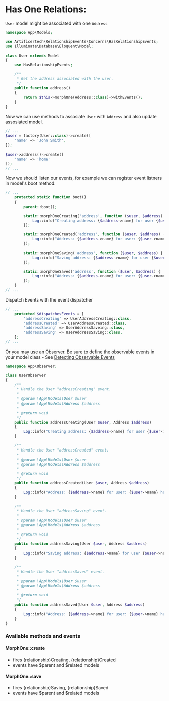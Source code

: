# Has One Relations:

```User``` model might be associated with one ```Address```

```php
namespace App\Models;

use Artificertech\RelationshipEvents\Concerns\HasRelationshipEvents;
use Illuminate\Database\Eloquent\Model;

class User extends Model
{
    use HasRelationshipEvents;

    /**
     * Get the address associated with the user.
     */
    public function address()
    {
        return $this->morphOne(Address::class)->withEvents();
    }
}
```

Now we can use methods to assosiate ```User``` with ```Address``` and also update assosiated model.

```php
// ...
$user = factory(User::class)->create([
    'name' => 'John Smith',
]);

$user->address()->create([
    'name' => 'home'
]);
// ...
```

Now we should listen our events, for example we can register event listners in model's boot method:
```php
// ...
    protected static function boot()
    {
        parent::boot();

        static::morphOneCreating('address', function ($user, $address) {
            Log::info("Creating address: {$address->name} for user {$user->name}.");
        });

        static::morphOneCreated('address', function ($user, $address) {
            Log::info("Address: {$address->name} for user: {$user->name} has been created.");
        });

        static::morphOneSaving('address', function ($user, $address) {
            Log::info("Saving address: {$address->name} for user {$user->name}.");
        });

        static::morphOneSaved('address', function ($user, $address) {
            Log::info("Address: {$address->name} for user: {$user->name} has been saved.");
        });
    }
// ...
```

Dispatch Events with the event dispatcher
```php
// ...
    protected $dispatchesEvents = [
        'addressCreating' => UserAddressCreating::class,
        'addressCreated' => UserAddressCreated::class,
        'addressSaving' => UserAddressSaveing::class,
        'addressSaving' => UserAddressSaving::class,
    ];
// ...
```

Or you may use an Observer. Be sure to define the observable events in your model class - See [Detecting Observable Events](../README.md#detecting-observable-events)
```php
namespace App\Observer;

class UserObserver
{
    /**
     * Handle the User "addressCreating" event.
     *
     * @param \App\Models\User $user
     * @param \App\Models\Address $address
     *
     * @return void
     */
    public function addressCreating(User $user, Address $address)
    {
        Log::info("Creating address: {$address->name} for user {$user->name}.");
    }

    /**
     * Handle the User "addressCreated" event.
     *
     * @param \App\Models\User $user
     * @param \App\Models\Address $address
     *
     * @return void
     */
    public function addressCreated(User $user, Address $address)
    {
        Log::info("Address: {$address->name} for user: {$user->name} has been created.");
    }

    /**
     * Handle the User "addressSaving" event.
     *
     * @param \App\Models\User $user
     * @param \App\Models\Address $address
     *
     * @return void
     */
    public function addressSaving(User $user, Address $address)
    {
        Log::info("Saving address: {$address->name} for user {$user->name}.");
    }

    /**
     * Handle the User "addressSaved" event.
     *
     * @param \App\Models\User $user
     * @param \App\Models\Address $address
     *
     * @return void
     */
    public function addressSaved(User $user, Address $address)
    {
        Log::info("Address: {$address->name} for user: {$user->name} has been saved.");
    }
}
```

### Available methods and events

#### MorphOne::create
- fires {relationship}Creating, {relationship}Created
- events have $parent and $related models

#### MorphOne::save
- fires {relationship}Saving, {relationship}Saved
- events have $parent and $related models